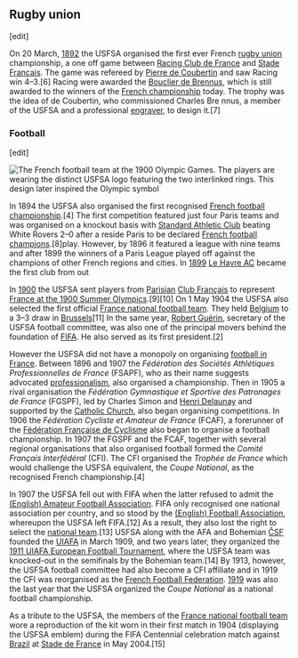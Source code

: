 ## Rugby union

[edit]

On 20 March, [1892](https://en.wikipedia.org/wiki/French_Rugby_Championship_1892) the USFSA organised the first ever French [rugby union](https://en.wikipedia.org/wiki/Rugby_union) championship, a one off game between [Racing Club de France](https://en.wikipedia.org/wiki/Racing_M%C3%A9tro_92) and [Stade Français](https://en.wikipedia.org/wiki/Stade_Fran%C3%A7ais). The game was refereed by [Pierre de Coubertin](https://en.wikipedia.org/wiki/Pierre_de_Coubertin) and saw Racing win 4–3.[6] Racing were awarded the [Bouclier de Brennus](https://en.wikipedia.org/wiki/Bouclier_de_Brennus), which is still awarded to the winners of the [French championship](https://en.wikipedia.org/wiki/Top_14) today. The trophy was the idea of de Coubertin, who commissioned Charles Bre nnus, a member of the USFSA and a professional [engraver](https://en.wikipedia.org/wiki/Engraver), to design it.[7]

### Football

[edit]

![The French football team at the 1900 Olympic Games. The players are wearing the distinct USFSA logo featuring the two interlinked rings. This design later inspired the Olympic symbol](https://upload.wikimedia.org/wikipedia/commons/thumb/5/51/France_football_1900.jpg/250px-France_football_1900.jpg)

In 1894 the USFSA also organised the first recognised [French football championship](https://en.wikipedia.org/wiki/1894_USFSA_Football_Championship).[4] The first competition featured just four Paris teams and was organised on a knockout basis with [Standard Athletic Club](https://en.wikipedia.org/wiki/Standard_Athletic_Club) beating White Rovers 2–0 after a reside Paris to be declared [French football champions](https://en.wikipedia.org/wiki/French_football_champions).[8]play. However, by 1896 it featured a league with nine teams and after 1899 the winners of a Paris League played off against the champions of other French regions and cities. In [1899](https://en.wikipedia.org/wiki/1899_USFSA_Football_Championship) [Le Havre AC](https://en.wikipedia.org/wiki/Le_Havre_AC) became the first club from out

In [1900](https://en.wikipedia.org/wiki/Football_at_the_1900_Summer_Olympics) the USFSA sent players from [Parisian](https://en.wikipedia.org/wiki/Paris) [Club Français](https://en.wikipedia.org/wiki/Club_Fran%C3%A7ais) to represent [France at the 1900 Summer Olympics](https://en.wikipedia.org/wiki/France_at_the_1900_Summer_Olympics).[9][10] On 1 May 1904 the USFSA also selected the first official [France national football team](https://en.wikipedia.org/wiki/France_national_football_team). They held [Belgium](https://en.wikipedia.org/wiki/Belgium_national_football_team) to a 3–3 draw in [Brussels](https://en.wikipedia.org/wiki/Brussels)[11] In the same year, [Robert Guérin](https://en.wikipedia.org/wiki/Robert_Gu%C3%A9rin), secretary of the USFSA football committee, was also one of the principal movers behind the foundation of [FIFA](https://en.wikipedia.org/wiki/FIFA). He also served as its first president.[2]

However the USFSA did not have a monopoly on organising [football in France](https://en.wikipedia.org/wiki/Football_in_France). Between 1896 and 1907 the *Fédération des Sociétés Athlétiques Professionnelles de France* (FSAPF), who as their name suggests advocated [professionalism](https://en.wikipedia.org/wiki/Professional_sport), also organised a championship. Then in 1905 a rival organisation the *Fédération Gymnastique et Sportive des Patronages de France* (FGSPF), led by Charles Simon and [Henri Delaunay](https://en.wikipedia.org/wiki/Henri_Delaunay) and supported by the [Catholic Church](https://en.wikipedia.org/wiki/Roman_Catholicism_in_France), also began organising competitions. In 1906 the *Fédération Cycliste et Amateur de France* (FCAF), a forerunner of the [Fédération Française de Cyclisme](https://en.wikipedia.org/wiki/F%C3%A9d%C3%A9ration_Fran%C3%A7aise_de_Cyclisme) also began to organise a football championship. In 1907 the FGSPF and the FCAF, together with several regional organisations that also organised football formed the *Comité Français Interfédéral* (CFI). The CFI organised the *Trophée de France* which would challenge the USFSA equivalent, the *Coupe National*, as the recognised French championship.[4]

In 1907 the USFSA fell out with FIFA when the latter refused to admit the [(English) Amateur Football Association](https://en.wikipedia.org/wiki/Amateur_Football_Alliance). FIFA only recognised one national association per country, and so stood by the [(English) Football Association](https://en.wikipedia.org/wiki/The_Football_Association), whereupon the USFSA left FIFA.[12] As a result, they also lost the right to select the [national team](https://en.wikipedia.org/wiki/France_national_football_team).[13] USFSA along with the AFA and Bohemian [ČSF](https://en.wikipedia.org/wiki/Football_Association_of_the_Czech_Republic) founded the [UIAFA](https://en.wikipedia.org/wiki/UIAFA) in March 1909, and two years later, they organized the [1911 UIAFA European Football Tournament](https://en.wikipedia.org/wiki/1911_UIAFA_European_Football_Tournament), where the USFSA team was knocked-out in the semifinals by the Bohemian team.[14] By 1913, however, the USFSA football committee had also become a CFI affiliate and in 1919 the CFI was reorganised as the [French Football Federation](https://en.wikipedia.org/wiki/French_Football_Federation). [1919](https://en.wikipedia.org/wiki/1919_USFSA_Football_Championship) was also the last year that the USFSA organized the *Coupe National* as a national football championship.

As a tribute to the USFSA, the members of the [France national football team](https://en.wikipedia.org/wiki/France_national_football_team) wore a reproduction of the kit worn in their first match in 1904 (displaying the USFSA emblem) during the FIFA Centennial celebration match against [Brazil](https://en.wikipedia.org/wiki/Brazil_national_football_team) at [Stade de France](https://en.wikipedia.org/wiki/Stade_de_France) in May 2004.[15]
